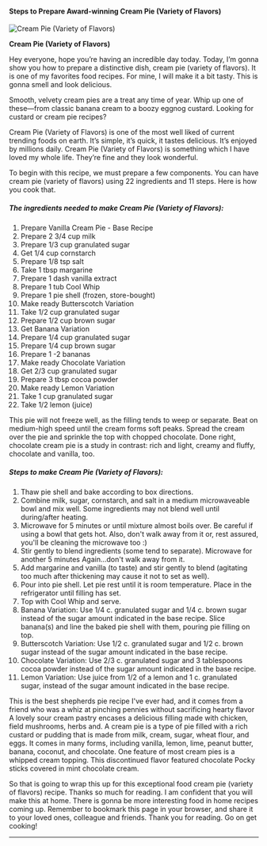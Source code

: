             

#### Steps to Prepare Award-winning Cream Pie (Variety of Flavors)

![Cream Pie (Variety of Flavors)](https://img-global.cpcdn.com/recipes/6135081403940864/751x532cq70/cream-pie-variety-of-flavors-recipe-main-photo.jpg)

**Cream Pie (Variety of Flavors)**

Hey everyone, hope you’re having an incredible day today. Today, I’m gonna show you how to prepare a distinctive dish, cream pie (variety of flavors). It is one of my favorites food recipes. For mine, I will make it a bit tasty. This is gonna smell and look delicious.

Smooth, velvety cream pies are a treat any time of year. Whip up one of these—from classic banana cream to a boozy eggnog custard. Looking for custard or cream pie recipes?

Cream Pie (Variety of Flavors) is one of the most well liked of current trending foods on earth. It’s simple, it’s quick, it tastes delicious. It’s enjoyed by millions daily. Cream Pie (Variety of Flavors) is something which I have loved my whole life. They’re fine and they look wonderful.

To begin with this recipe, we must prepare a few components. You can have cream pie (variety of flavors) using 22 ingredients and 11 steps. Here is how you cook that.

##### The ingredients needed to make Cream Pie (Variety of Flavors):

1.  Prepare Vanilla Cream Pie - Base Recipe
2.  Prepare 2 3/4 cup milk
3.  Prepare 1/3 cup granulated sugar
4.  Get 1/4 cup cornstarch
5.  Prepare 1/8 tsp salt
6.  Take 1 tbsp margarine
7.  Prepare 1 dash vanilla extract
8.  Prepare 1 tub Cool Whip
9.  Prepare 1 pie shell (frozen, store-bought)
10.  Make ready Butterscotch Variation
11.  Take 1/2 cup granulated sugar
12.  Prepare 1/2 cup brown sugar
13.  Get Banana Variation
14.  Prepare 1/4 cup granulated sugar
15.  Prepare 1/4 cup brown sugar
16.  Prepare 1 -2 bananas
17.  Make ready Chocolate Variation
18.  Get 2/3 cup granulated sugar
19.  Prepare 3 tbsp cocoa powder
20.  Make ready Lemon Variation
21.  Take 1 cup granulated sugar
22.  Take 1/2 lemon (juice)

This pie will not freeze well, as the filling tends to weep or separate. Beat on medium-high speed until the cream forms soft peaks. Spread the cream over the pie and sprinkle the top with chopped chocolate. Done right, chocolate cream pie is a study in contrast: rich and light, creamy and fluffy, chocolate and vanilla, too.

##### Steps to make Cream Pie (Variety of Flavors):

1.  Thaw pie shell and bake according to box directions.
2.  Combine milk, sugar, cornstarch, and salt in a medium microwaveable bowl and mix well. Some ingredients may not blend well until during/after heating.
3.  Microwave for 5 minutes or until mixture almost boils over. Be careful if using a bowl that gets hot. Also, don't walk away from it or, rest assured, you'll be cleaning the microwave too :)
4.  Stir gently to blend ingredients (some tend to separate). Microwave for another 5 minutes Again…don't walk away from it.
5.  Add margarine and vanilla (to taste) and stir gently to blend (agitating too much after thickening may cause it not to set as well).
6.  Pour into pie shell. Let pie rest until it is room temperature. Place in the refrigerator until filling has set.
7.  Top with Cool Whip and serve.
8.  Banana Variation: Use 1/4 c. granulated sugar and 1/4 c. brown sugar instead of the sugar amount indicated in the base recipe. Slice banana(s) and line the baked pie shell with them, pouring pie filling on top.
9.  Butterscotch Variation: Use 1/2 c. granulated sugar and 1/2 c. brown sugar instead of the sugar amount indicated in the base recipe.
10.  Chocolate Variation: Use 2/3 c. granulated sugar and 3 tablespoons cocoa powder instead of the sugar amount indicated in the base recipe.
11.  Lemon Variation: Use juice from 1/2 of a lemon and 1 c. granulated sugar, instead of the sugar amount indicated in the base recipe.

This is the best shepherds pie recipe I've ever had, and it comes from a friend who was a whiz at pinching pennies without sacrificing hearty flavor A lovely sour cream pastry encases a delicious filling made with chicken, field mushrooms, herbs and. A cream pie is a type of pie filled with a rich custard or pudding that is made from milk, cream, sugar, wheat flour, and eggs. It comes in many forms, including vanilla, lemon, lime, peanut butter, banana, coconut, and chocolate. One feature of most cream pies is a whipped cream topping. This discontinued flavor featured chocolate Pocky sticks covered in mint chocolate cream.

So that is going to wrap this up for this exceptional food cream pie (variety of flavors) recipe. Thanks so much for reading. I am confident that you will make this at home. There is gonna be more interesting food in home recipes coming up. Remember to bookmark this page in your browser, and share it to your loved ones, colleague and friends. Thank you for reading. Go on get cooking!

* * *
